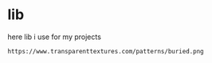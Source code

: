# lib
here lib i use for my projects
```
https://www.transparenttextures.com/patterns/buried.png
```
